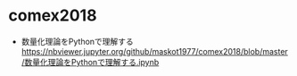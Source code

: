 # comex2018

* 数量化理論をPythonで理解する
    https://nbviewer.jupyter.org/github/maskot1977/comex2018/blob/master/数量化理論をPythonで理解する.ipynb
